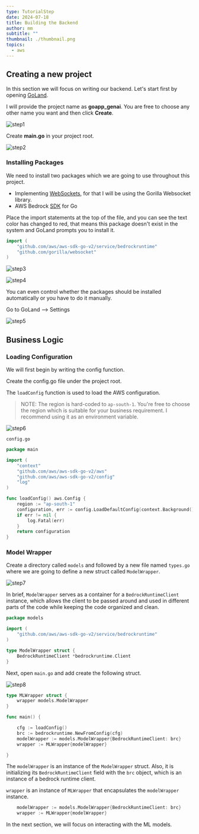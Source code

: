 ```yaml
---
type: TutorialStep
date: 2024-07-18
title: Building the Backend
author: mm
subtitle: ""
thumbnail: ./thumbnail.png
topics:
  - aws
---
```


## Creating a new project

In this section we will focus on writing our backend. Let's start first by opening [GoLand](https://www.jetbrains.com/go/).

I will provide the project name as **goapp_genai**. You are free to choose any other name you want and then click **Create**.

![step1](./images/step1.png)

Create **main.go** in your project root.

![step2](./images/step2.png)

### Installing Packages

We need to install two packages which we are going to use throughout this project.

- Implementing [WebSockets](https://en.wikipedia.org/wiki/WebSocket), for that I will be using the Gorilla Websocket library.
- AWS Bedrock [SDK](https://docs.aws.amazon.com/bedrock/latest/APIReference/welcome.html) for Go

Place the import statements at the top of the file, and you can see the text color has changed to red, that means this package doesn't exist in the system and GoLand prompts you to install it.

```go
import (
	"github.com/aws/aws-sdk-go-v2/service/bedrockruntime"
	"github.com/gorilla/websocket"
)
```

![step3](./images/step3.png)

![step4](./images/step4.png)

You can even control whether the packages should be installed automatically or you have to do it manually.

Go to GoLand --> Settings

![step5](./images/step5.png)

## Business Logic

### Loading Configuration

We will first begin by writing the config function.

Create the config.go file under the project root.

The `loadConfig` function is used to load the AWS configuration.

> NOTE: The region is hard-coded to `ap-south-1`. You're free to choose the region which is suitable for your business requirement. I recommend using it as an environment variable.

![step6](./images/step6.png)

`config.go`

```go
package main

import (
	"context"
	"github.com/aws/aws-sdk-go-v2/aws"
	"github.com/aws/aws-sdk-go-v2/config"
	"log"
)

func loadConfig() aws.Config {
	region := "ap-south-1"
	configuration, err := config.LoadDefaultConfig(context.Background(), config.WithRegion(region))
	if err != nil {
		log.Fatal(err)
	}
	return configuration
}
```

### Model Wrapper

Create a directory called `models` and followed by a new file named `types.go` where we are going to define a new struct called `ModelWrapper`.

![step7](./images/step7.png)

In brief, `ModelWrapper` serves as a container for a `BedrockRuntimeClient` instance, which allows the client to be passed around and used in different parts of the code while keeping the code organized and clean.

```go
package models

import (
	"github.com/aws/aws-sdk-go-v2/service/bedrockruntime"
)

type ModelWrapper struct {
	BedrockRuntimeClient *bedrockruntime.Client
}
```

Next, open `main.go` and add create the following struct.

![step8](./images/step8.png)

```go
type MLWrapper struct {
	wrapper models.ModelWrapper
}

func main() {

	cfg := loadConfig()
	brc := bedrockruntime.NewFromConfig(cfg)
	modelWrapper := models.ModelWrapper{BedrockRuntimeClient: brc}
	wrapper := MLWrapper{modelWrapper}

}
```

The `modelWrapper` is an instance of the `ModelWrapper` struct. Also, it is initializing its `BedrockRuntimeClient` field with the `brc` object, which is an instance of a bedrock runtime client.

`wrapper` is an instance of `MLWrapper` that encapsulates the `modelWrapper` instance.

```go
	modelWrapper := models.ModelWrapper{BedrockRuntimeClient: brc}
	wrapper := MLWrapper{modelWrapper}
```

In the next section, we will focus on interacting with the ML models.
